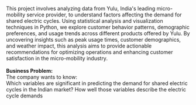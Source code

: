 This project involves analyzing data from Yulu, India's leading micro-mobility service provider, to understand factors affecting the demand for shared electric cycles. Using statistical analysis and visualization techniques in Python, we explore customer behavior patterns, demographic preferences, and usage trends across different products offered by Yulu. By uncovering insights such as peak usage times, customer demographics, and weather impact, this analysis aims to provide actionable recommendations for optimizing operations and enhancing customer satisfaction in the micro-mobility industry.\
\
**Business Problem:**\
The company wants to know:\
Which variables are significant in predicting the demand for shared electric cycles in the Indian market?
How well those variables describe the electric cycle demands
